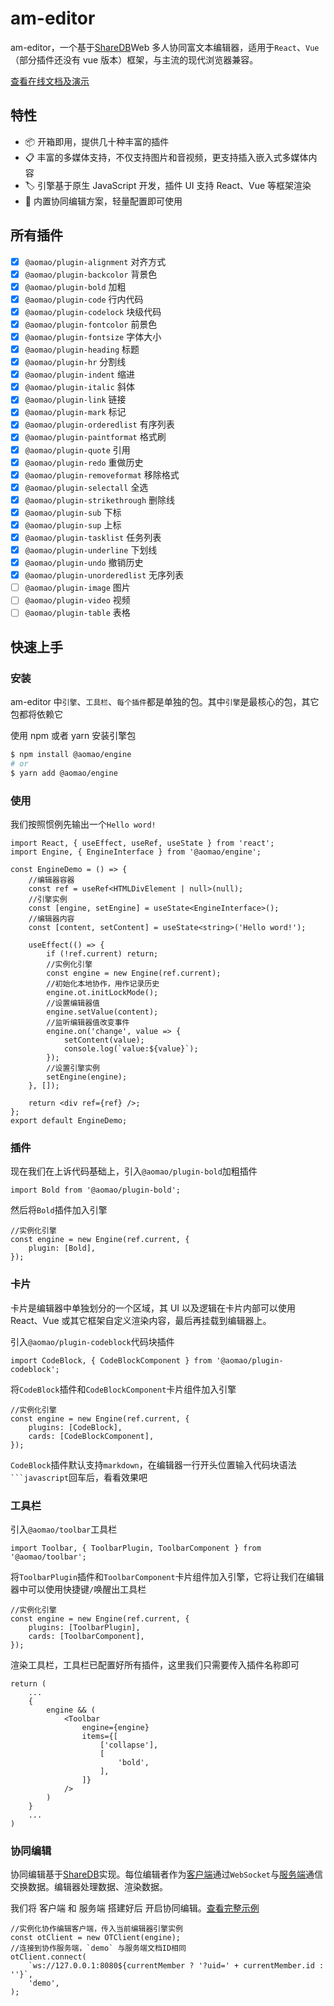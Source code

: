 # am-editor

am-editor，一个基于[ShareDB](https://github.com/share/sharedb)Web 多人协同富文本编辑器，适用于`React`、`Vue`（部分插件还没有 vue 版本）框架，与主流的现代浏览器兼容。

[查看在线文档及演示](https://editor.aomao.com)

## 特性

-   📦 开箱即用，提供几十种丰富的插件
-   📋 丰富的多媒体支持，不仅支持图片和音视频，更支持插入嵌入式多媒体内容
-   🏷 引擎基于原生 JavaScript 开发，插件 UI 支持 React、Vue 等框架渲染
-   📡 内置协同编辑方案，轻量配置即可使用

## 所有插件

- [x] `@aomao/plugin-alignment` 对齐方式
- [x] `@aomao/plugin-backcolor` 背景色
- [x] `@aomao/plugin-bold` 加粗
- [x] `@aomao/plugin-code` 行内代码
- [x] `@aomao/plugin-codelock` 块级代码
- [x] `@aomao/plugin-fontcolor` 前景色
- [x] `@aomao/plugin-fontsize` 字体大小
- [x] `@aomao/plugin-heading` 标题
- [x] `@aomao/plugin-hr` 分割线
- [x] `@aomao/plugin-indent` 缩进
- [x] `@aomao/plugin-italic` 斜体
- [x] `@aomao/plugin-link` 链接
- [x] `@aomao/plugin-mark` 标记
- [x] `@aomao/plugin-orderedlist` 有序列表
- [x] `@aomao/plugin-paintformat` 格式刷
- [x] `@aomao/plugin-quote` 引用
- [x] `@aomao/plugin-redo` 重做历史
- [x] `@aomao/plugin-removeformat` 移除格式
- [x] `@aomao/plugin-selectall` 全选
- [x] `@aomao/plugin-strikethrough` 删除线
- [x] `@aomao/plugin-sub` 下标
- [x] `@aomao/plugin-sup` 上标
- [x] `@aomao/plugin-tasklist` 任务列表
- [x] `@aomao/plugin-underline` 下划线
- [x] `@aomao/plugin-undo` 撤销历史
- [x] `@aomao/plugin-unorderedlist` 无序列表
- [ ] `@aomao/plugin-image` 图片
- [ ] `@aomao/plugin-video` 视频
- [ ] `@aomao/plugin-table` 表格

## 快速上手

### 安装

am-editor 中`引擎`、`工具栏`、`每个插件`都是单独的包。其中`引擎`是最核心的包，其它包都将依赖它

使用 npm 或者 yarn 安装引擎包

```bash
$ npm install @aomao/engine
# or
$ yarn add @aomao/engine
```

### 使用

我们按照惯例先输出一个`Hello word!`

```tsx
import React, { useEffect, useRef, useState } from 'react';
import Engine, { EngineInterface } from '@aomao/engine';

const EngineDemo = () => {
	//编辑器容器
	const ref = useRef<HTMLDivElement | null>(null);
	//引擎实例
	const [engine, setEngine] = useState<EngineInterface>();
	//编辑器内容
	const [content, setContent] = useState<string>('Hello word!');

	useEffect(() => {
		if (!ref.current) return;
		//实例化引擎
		const engine = new Engine(ref.current);
		//初始化本地协作，用作记录历史
		engine.ot.initLockMode();
		//设置编辑器值
		engine.setValue(content);
		//监听编辑器值改变事件
		engine.on('change', value => {
			setContent(value);
			console.log(`value:${value}`);
		});
		//设置引擎实例
		setEngine(engine);
	}, []);

	return <div ref={ref} />;
};
export default EngineDemo;
```

### 插件

现在我们在上诉代码基础上，引入`@aomao/plugin-bold`加粗插件

```tsx
import Bold from '@aomao/plugin-bold';
```

然后将`Bold`插件加入引擎

```tsx
//实例化引擎
const engine = new Engine(ref.current, {
	plugin: [Bold],
});
```

### 卡片

卡片是编辑器中单独划分的一个区域，其 UI 以及逻辑在卡片内部可以使用 React、Vue 或其它框架自定义渲染内容，最后再挂载到编辑器上。

引入`@aomao/plugin-codeblock`代码块插件

```tsx
import CodeBlock, { CodeBlockComponent } from '@aomao/plugin-codeblock';
```

将`CodeBlock`插件和`CodeBlockComponent`卡片组件加入引擎

```tsx
//实例化引擎
const engine = new Engine(ref.current, {
	plugins: [CodeBlock],
	cards: [CodeBlockComponent],
});
```

`CodeBlock`插件默认支持`markdown`，在编辑器一行开头位置输入代码块语法` ```javascript `回车后，看看效果吧

### 工具栏

引入`@aomao/toolbar`工具栏

```tsx | pure
import Toolbar, { ToolbarPlugin, ToolbarComponent } from '@aomao/toolbar';
```

将`ToolbarPlugin`插件和`ToolbarComponent`卡片组件加入引擎，它将让我们在编辑器中可以使用快捷键`/`唤醒出工具栏

```tsx
//实例化引擎
const engine = new Engine(ref.current, {
	plugins: [ToolbarPlugin],
	cards: [ToolbarComponent],
});
```

渲染工具栏，工具栏已配置好所有插件，这里我们只需要传入插件名称即可

```tsx
return (
    ...
    {
        engine && (
            <Toolbar
                engine={engine}
                items={[
                    ['collapse'],
                    [
                        'bold',
                    ],
                ]}
            />
        )
    }
    ...
)
```

### 协同编辑

协同编辑基于[ShareDB](https://github.com/share/sharedb)实现。每位编辑者作为[客户端](https://github.com/itellyou-com/am-editor/blob/master/docs/demo/ot-client.ts)通过`WebSocket`与[服务端](https://github.com/itellyou-com/am-editor/tree/master/ot-server)通信交换数据。编辑器处理数据、渲染数据。

我们将 客户端 和 服务端 搭建好后 开启协同编辑。[查看完整示例](https://github.com/itellyou-com/am-editor/blob/master/docs/demo/engine.tsx)

```tsx | pure
//实例化协作编辑客户端，传入当前编辑器引擎实例
const otClient = new OTClient(engine);
//连接到协作服务端，`demo` 与服务端文档ID相同
otClient.connect(
	`ws://127.0.0.1:8080${currentMember ? '?uid=' + currentMember.id : ''}`,
	'demo',
);
```
